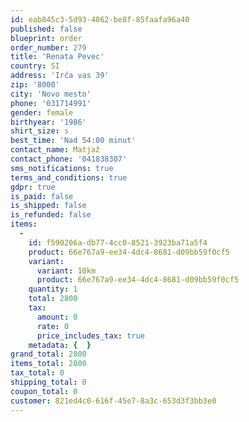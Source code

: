 ```yaml
---
id: eab845c3-5d93-4862-be8f-85faafa96a40
published: false
blueprint: order
order_number: 279
title: 'Renata Pevec'
country: SI
address: 'Irča vas 39'
zip: '8000'
city: 'Novo mesto'
phone: '031714991'
gender: female
birthyear: '1986'
shirt_size: s
best_time: 'Nad 54:00 minut'
contact_name: Matjaž
contact_phone: '041838307'
sms_notifications: true
terms_and_conditions: true
gdpr: true
is_paid: false
is_shipped: false
is_refunded: false
items:
  -
    id: f590206a-db77-4cc0-8521-3923ba71a5f4
    product: 66e767a9-ee34-4dc4-8681-d09bb59f0cf5
    variant:
      variant: 10km
      product: 66e767a9-ee34-4dc4-8681-d09bb59f0cf5
    quantity: 1
    total: 2800
    tax:
      amount: 0
      rate: 0
      price_includes_tax: true
    metadata: {  }
grand_total: 2800
items_total: 2800
tax_total: 0
shipping_total: 0
coupon_total: 0
customer: 821ed4c0-616f-45e7-8a3c-653d3f3bb3e0
---
```

